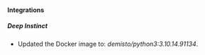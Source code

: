 
#### Integrations

##### Deep Instinct

- Updated the Docker image to: *demisto/python3:3.10.14.91134*.
